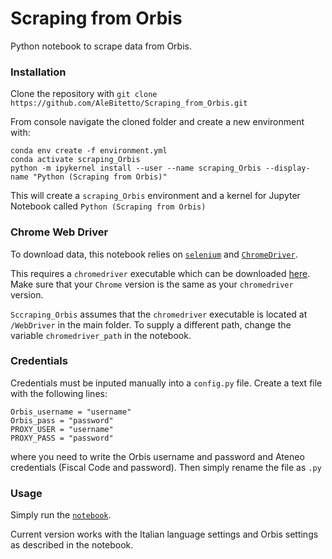 # Scraping from Orbis
Python notebook to scrape data from Orbis.

### Installation

Clone the repository with
`git clone https://github.com/AleBitetto/Scraping_from_Orbis.git`

From console navigate the cloned folder and create a new environment with:
```
conda env create -f environment.yml
conda activate scraping_Orbis
python -m ipykernel install --user --name scraping_Orbis --display-name "Python (Scraping from Orbis)"
```
This will create a `scraping_Orbis` environment and a kernel for Jupyter Notebook called `Python (Scraping from Orbis)`



### Chrome Web Driver

To download data, this notebook relies on [`selenium`](https://selenium-python.readthedocs.io/) and [`ChromeDriver`](https://chromedriver.chromium.org/).

This requires a `chromedriver` executable which can be downloaded [here](https://chromedriver.chromium.org/downloads). Make sure that your `Chrome` version is the same as your `chromedriver` version.

`Sccraping_Orbis` assumes that the `chromedriver` executable is located at `/WebDriver` in the main folder. To supply a different path, change the variable `chromedriver_path` in the notebook.

### Credentials

Credentials must be inputed manually into a `config.py` file. Create a text file with the following lines:
```
Orbis_username = "username"
Orbis_pass = "password"
PROXY_USER = "username"
PROXY_PASS = "password"
```
where you need to write the Orbis username and password and Ateneo credentials (Fiscal Code and password). Then simply rename the file as `.py`

### Usage

Simply run the [`notebook`](https://github.com/AleBitetto/Scraping_from_Orbis/blob/master/Scraping%20from%20Orbis.ipynb).

Current version works with the Italian language settings and Orbis settings as described in the notebook.
